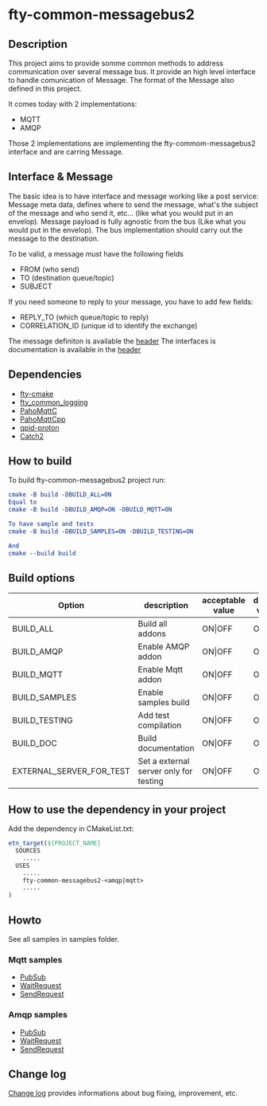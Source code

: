 # fty-common-messagebus2

## Description

This project aims to provide somme common methods to address communication over several message bus.
It provide an high level interface to handle comunication of Message. The format of the Message also defined in this project.

It comes today with 2 implementations:

* MQTT
* AMQP

Those 2 implementations are implementing the fty-commom-messagebus2 interface and are carring Message.

## Interface & Message

The basic idea is to have interface and message working like a post service:
Message meta data, defines where to send the message, what's the subject of the message and who send it, etc... (like what you would put in an envelop).
Message payload is fully agnostic from the bus (Like what you would put in the envelop).
The bus implementation should carry out the message to the destination.

To be valid, a message must have the following fields

* FROM (who send)
* TO (destination queue/topic)
* SUBJECT

If you need someone to reply to your message, you have to add few fields:

* REPLY_TO (which queue/topic to reply)
* CORRELATION_ID (unique id to identify the exchange)

The message definiton is available the [header](common/public_include/fty/messagebus/Message.h)
The interfaces is documentation is available in the [header](common/public_include/fty/messagebus/MessageBus.h)

## Dependencies

* [fty-cmake](https://github.com/42ity/fty-cmake/)
* [fty_common_logging](https://github.com/42ity/fty-common-logging)
* [PahoMqttC](https://github.com/eclipse/paho.mqtt.c)
* [PahoMqttCpp](https://github.com/eclipse/paho.mqtt.cpp)
* [qpid-proton](https://github.com/apache/qpid-proton.git)
* [Catch2](https://github.com/catchorg/Catch2)

## How to build

To build fty-common-messagebus2 project run:

```cmake
cmake -B build -DBUILD_ALL=ON
Equal to
cmake -B build -DBUILD_AMQP=ON -DBUILD_MQTT=ON

To have sample and tests
cmake -B build -DBUILD_SAMPLES=ON -DBUILD_TESTING=ON

And
cmake --build build
```

## Build options

| Option                       | description                                  | acceptable value      | default value           |
|------------------------------|----------------------------------------------|-----------------------|-------------------------|
| BUILD_ALL                    | Build all addons                             | ON\|OFF               | ON                      |
| BUILD_AMQP                   | Enable AMQP addon                            | ON\|OFF               | ON                      |
| BUILD_MQTT                   | Enable Mqtt addon                            | ON\|OFF               | ON                      |
| BUILD_SAMPLES                | Enable samples build                         | ON\|OFF               | OFF                     |
| BUILD_TESTING                | Add test compilation                         | ON\|OFF               | ON                      |
| BUILD_DOC                    | Build documentation                          | ON\|OFF               | OFF                     |
| EXTERNAL_SERVER_FOR_TEST     | Set a external server only for testing       | ON\|OFF               | OFF                     |

## How to use the dependency in your project

Add the dependency in CMakeList.txt:

```cmake
etn_target(${PROJECT_NAME}
  SOURCES
    .....
  USES
    .....
    fty-common-messagebus2-<amqp|mqtt>
    .....
)
```

## Howto

See all samples in samples folder.

### Mqtt samples

* [PubSub](samples/mqtt/src/FtyCommonMessagebusMqttSamplePubSub.cpp)
* [WaitRequest](samples/mqtt/src/FtyCommonMessagebusMqttSampleAsyncReply.cpp)
* [SendRequest](samples/mqtt/src/FtyCommonMessagebusMqttSampleSendRequest.cpp)

### Amqp samples

* [PubSub](samples/amqp/src/FtyCommonMessagebusAmqpSamplePubSub.cpp)
* [WaitRequest](samples/amqp/src/FtyCommonMessagebusAmqpSampleAsyncReply.cpp)
* [SendRequest](samples/amqp/src/FtyCommonMessagebusAmqpSampleSendRequest.cpp)

## Change log

[Change log](CHANGELOG.md) provides informations about bug fixing, improvement, etc.
